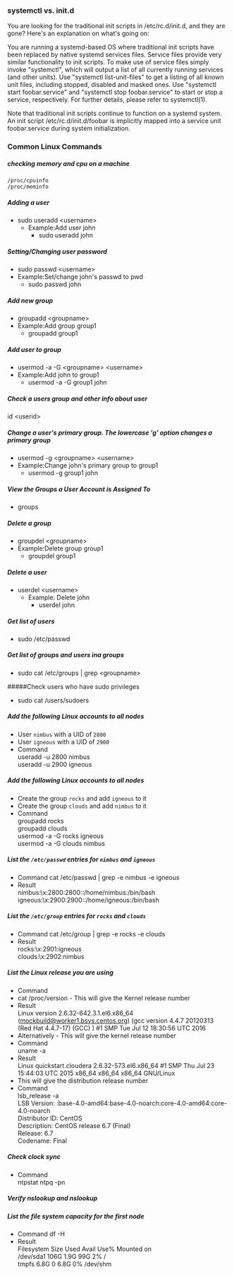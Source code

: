 ### systemctl vs. init.d 
You are looking for the traditional init scripts in /etc/rc.d/init.d,
and they are gone? Here's an explanation on what's going on:

You are running a systemd-based OS where traditional init scripts have
been replaced by native systemd services files. Service files provide
very similar functionality to init scripts. To make use of service
files simply invoke "systemctl", which will output a list of all
currently running services (and other units). Use "systemctl
list-unit-files" to get a listing of all known unit files, including
stopped, disabled and masked ones. Use "systemctl start
foobar.service" and "systemctl stop foobar.service" to start or stop a
service, respectively. For further details, please refer to
systemctl(1).

Note that traditional init scripts continue to function on a systemd
system. An init script /etc/rc.d/init.d/foobar is implicitly mapped
into a service unit foobar.service during system initialization.

### Common Linux Commands  
##### checking memory and cpu on a machine
    /proc/cpuinfo
    /proc/meminfo
##### Adding a user
* sudo useradd \<username\>   
  * Example:Add user john
    * sudo useradd john

##### Setting/Changing user password    
* sudo passwd \<username\>   
 * Example:Set/change john's passwd to pwd   
   * sudo passwd john    

##### Add new group   
* groupadd \<groupname\>   
 * Example:Add group group1    
   * groupadd group1    

##### Add user to group   
* usermod -a -G \<groupname\> \<username\>   
 * Example:Add john to group1    
   * usermod -a -G group1 john  

##### Check a users group and other info about user 
id \<userid\>

##### Change a user's primary group. The lowercase 'g' option changes a primary group    
* usermod -g \<groupname\> \<username\>   
 * Example:Change john's primary group to group1     
   * usermod -g group1 john     

#####  View the Groups a User Account is Assigned To    
* groups   

##### Delete a group   
* groupdel \<groupname\>
 * Example:Delete group group1
   * groupdel group1

##### Delete a user
* userdel \<username\>
  * Example: Delete john
    * userdel john

##### Get list of users      
* sudo /etc/passwd

##### Get list of groups and users ina groups
* sudo cat /etc/groups | grep \<groupname\> 

#####Check users who have sudo privileges
* sudo cat /users/sudoers

##### Add the following Linux accounts to all nodes
* User `nimbus` with a UID of `2800`      
* User `igneous` with a UID of `2900`
* Command      
    useradd -u 2800  nimbus       
    useradd -u 2900  igneous

##### Add the following Linux accounts to all nodes
* Create the group `rocks` and add `igneous` to it    
* Create the group `clouds` and add `nimbus` to it   
* Command       
    groupadd rocks    
    groupadd clouds    
    usermod -a -G rocks igneous            
    usermod -a -G clouds nimbus  

##### List the `/etc/passwd` entries for `nimbus` and `igneous`
* Command cat /etc/passwd | grep -e nimbus -e igneous
* Result        
           nimbus\:\x\:2800\:2800\:\:/home/nimbus:/bin/bash      
           igneous\:\x\:2900\:2900\:\:/home/igneous:/bin/bash     

##### List the `/etc/group` entries for `rocks` and `clouds`    
* Command  cat /etc/group | grep -e rocks -e clouds
* Result     
           rocks\:\x\:2901\:igneous        
           clouds\:\x\:2902\:nimbus

##### List the Linux release you are using
* Command
 * cat /proc/version   - This will give the Kernel release number
 * Result  
    Linux version 2.6.32-642.3.1.el6.x86_64 (mockbuild@worker1.bsys.centos.org) (gcc version 4.4.7 20120313    
    (Red Hat 4.4.7-17) (GCC) ) #1 SMP Tue Jul 12 18:30:56 UTC 2016
 * Alternatively - This will give the kernel release number
 * Command   
   uname -a
 * Result  
   Linux quickstart.cloudera 2.6.32-573.el6.x86_64 #1 SMP Thu Jul 23 15:44:03 UTC 2015 x86_64 x86_64 x86_64 GNU/Linux
 * This will give the distribution release number
 * Command   
   lsb_release -a   
   LSB Version:	:base-4.0-amd64:base-4.0-noarch:core-4.0-amd64:core-4.0-noarch   
   Distributor ID:	CentOS  
   Description:	CentOS release 6.7 (Final)   
   Release:	6.7   
   Codename:	Final  

##### Check clock sync
* Command    
     ntpstat
     ntpq -pn

#####  Verify nslookup <hostname> and nslookup <ipaddress>   

##### List the file system capacity for the first node
* Command
     df -H     
* Result    
        Filesystem      Size  Used Avail Use% Mounted on  
        /dev/sda1       106G  1.9G   99G   2% /   
        tmpfs           6.8G     0  6.8G   0% /dev/shm   

